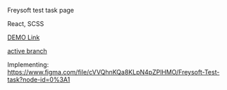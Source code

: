 Freysoft test task page

React, SCSS

[DEMO Link](https://presidentcomanch.github.io/freysoft/)

[active branch](https://github.com/PresidentComanch/freysoft/tree/master)

Implementing: https://www.figma.com/file/cVVQhnKQa8KLpN4pZPlHMO/Freysoft-Test-task?node-id=0%3A1

